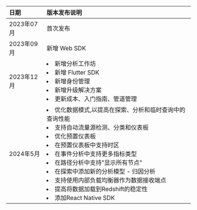 | 日期       | 版本发布说明 |
| :----------- | :--------------- |
| 2023年07月 | 首次发布   |
| 2023年09月 | 新增 Web SDK |
| 2023年12月 | <li>新增分析工作坊</li><li>新增 Flutter SDK</li><li>新增身份管理</li><li>新增升级解决方案</li><li>更新成本、入门指南、管道管理</li> |
| 2024年5月 | <li>优化数据模式,以提高在探索、分析和临时查询中的查询性能</li><li>支持自动流量源检测、分类和仪表板</li><li>优化预置仪表板</li><li>在预置仪表板中支持时区</li><li>在事件分析中支持更多指标类型</li><li>在路径分析中支持"显示所有节点"</li><li>在探索中添加新的分析模型 - 归因分析</li><li>支持使用内部负载均衡器作为数据接收端点</li><li>提高将数据加载到Redshift的稳定性</li><li>添加React Native SDK</li>|
